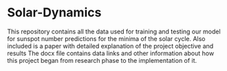 # Solar-Dynamics
This repository contains all the data used for training and testing our model for sunspot number predictions for the minima of the solar cycle.
Also included is a paper with detailed explanation of the project objective and results
The docx file contains data links and other information about how this project began from research phase to the implementation of it.
